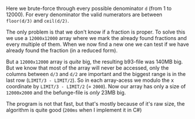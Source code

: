Here we brute-force through every possible denominator `d` (from 1 to 12000).
For every denominator the valid numerators are between `floor(d/3)` and `ceil(d/2)`.

The only problem is that we don't know if a fraction is proper.
To solve this we use a `12000x12000` array where we mark the already found fractions and every multiple of them.
When we now find a new one we can test if we have already found the fraction (in a reduced form).

But a `12000x12000` array is *quite* big, the resulting b93-file was 140MB big.
But we know that most of the array will never be accessed,
only the columns between `d/3` and `d/2` are important and the biggest range is in the last row (`LIMIT/3 - LIMIT/2`).
So in each array-acess we modulo the x coordinate by `LIMIT/3 - LIMIT/2` (= `2000`).
Now our array has only a size of `12000x2000` and the befunge-file is *only* 23MB big.

The program is not that fast, but that's mostly because of it's raw size, the algorithm is quite good (`200ms` when I implement it in C#)